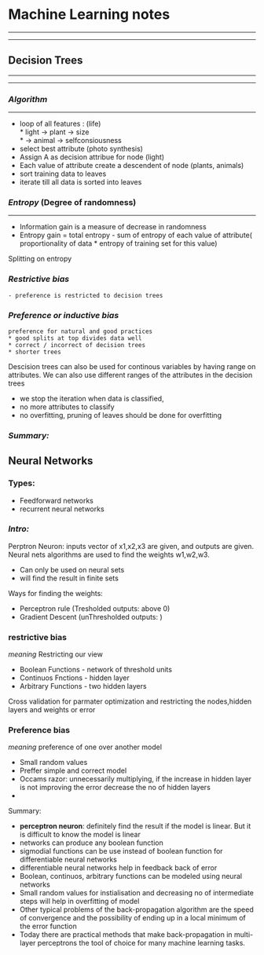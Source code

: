 # Machine Learning notes
---
---









## Decision Trees
---
---

### _Algorithm_
---
- loop of all features : (life)   
		* light -> plant -> size  
		* 	-> animal -> selfconsiousness  
- select best attribute (photo synthesis)
- Assign A as decision attribue for node (light)
- Each value of attribute create a descendent of node (plants, animals)
- sort training data to leaves 
- iterate till all data is sorted into leaves

### _Entropy_ (Degree of randomness)
---
- Information gain is a measure of decrease in randomness  
- Entropy gain = total entropy - sum of entropy of each value of attribute( proportionality of data * entropy of training set for this value)

Splitting on entropy


### _Restrictive bias_
	- preference is restricted to decision trees
### _Preference or inductive bias_ 
	preference for natural and good practices
	* good splits at top divides data well
	* correct / incorrect of decision trees
	* shorter trees 
 
Descision trees can also be used for continous variables by having range on attributes. We can also use different ranges of the attributes in the decision trees

- we stop the iteration when data is classified, 
- no more attributes to classify
- no overfitting,  pruning of leaves should be done for overfitting

### _Summary:_

## Neural Networks

### Types:
* Feedforward networks
* recurrent neural networks

### _Intro:_  
  
Perptron Neuron:
	inputs vector of x1,x2,x3 are given, and outputs are given. Neural nets algorithms are used to find the weights w1,w2,w3.
* Can only be used on neural sets
* will find the result in finite sets
  
Ways for finding the weights:
  
- Perceptron rule (Tresholded outputs: above 0)
- Gradient Descent (unThresholded outputs: )

### restrictive bias
_meaning_ Restricting our view 

* Boolean Functions   - network of threshold units
* Continuos Fnctions   - hidden layer 
* Arbitrary Functions  - two hidden layers

Cross validation for parmater optimization and restricting the nodes,hidden layers and weights or error 
  
### Preference bias
_meaning_ preference of one over another model

* Small random values
* Preffer simple and correct model
* Occams razor: unnecessarily multiplying, if the increase in hidden layer is not improving the error decrease the no of hidden layers
* 


Summary: 

* __perceptron neuron__: definitely find the result if the model is linear. But it is difficult to know the model is linear
* networks can produce any boolean function
* sigmodial functions can be use instead of boolean function for differentiable neural networks
* differentiable neural networks help in feedback back of error
* Boolean, continuos, arbitrary functions can be modeled using neural networks
* Small random values for instialisation and decreasing no of intermediate steps will help in overfitting of model
* Other typical problems of the back-propagation algorithm are the speed of convergence and the possibility of ending up in a local minimum of the error function
* Today there are practical methods that make back-propagation in multi-layer perceptrons the tool of choice for many machine learning tasks.



